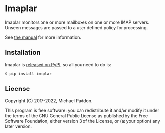# Imaplar
Imaplar monitors one or more mailboxes on one or more IMAP servers.
Unseen messages are passed to a user defined policy for processing.

See [the manual](//imaplar.readthedocs.io/en/latest/) for more information.

## Installation
Imaplar is [released on PyPI](https://pypi.org/project/imaplar/),
so all you need to do is:
```
$ pip install imaplar
```

## License
Copyright (C) 2017-2022, Michael Paddon.

This program is free software: you can redistribute it and/or modify
it under the terms of the GNU General Public License as published by
the Free Software Foundation, either version 3 of the License, or
(at your option) any later version.
